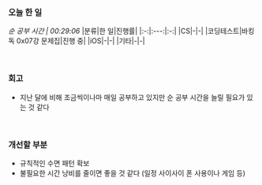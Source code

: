 ### 오늘 한 일
_순 공부 시간 | 00:29:06_
|분류|한 일|진행률|
|:-:|:---:|:-:|
|CS|-|-|
|코딩테스트|바킹독 0x07강 문제집|진행 중|
|iOS|-|-|
|기타|-|-|

<br>

### 회고
- 지난 달에 비해 조금씩이나마 매일 공부하고 있지만 순 공부 시간을 늘릴 필요가 있는 것 같다

<br>

### 개선할 부분
- 규칙적인 수면 패턴 확보
- 불필요한 시간 낭비를 줄이면 좋을 것 같다 (일정 사이사이 폰 사용이나 게임 등)
